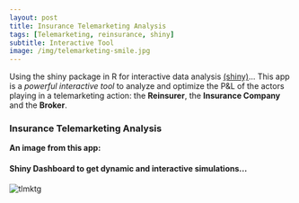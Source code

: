 ```yaml
---
layout: post
title: Insurance Telemarketing Analysis
tags: [Telemarketing, reinsurance, shiny]
subtitle: Interactive Tool
image: /img/telemarketing-smile.jpg
---
```


Using the shiny package in R for interactive data analysis [(shiny)](http://shiny.rstudio.com/tutorial/)...
This app is a *powerful interactive tool* to analyze and optimize the P&L of the actors playing in a telemarketing action: the **Reinsurer**, the **Insurance Company** and the **Broker**.

### Insurance Telemarketing Analysis
**An image from this app:**

#### Shiny Dashboard to get dynamic and interactive simulations...
![tlmktg](http://i67.tinypic.com/osxx05.png)

